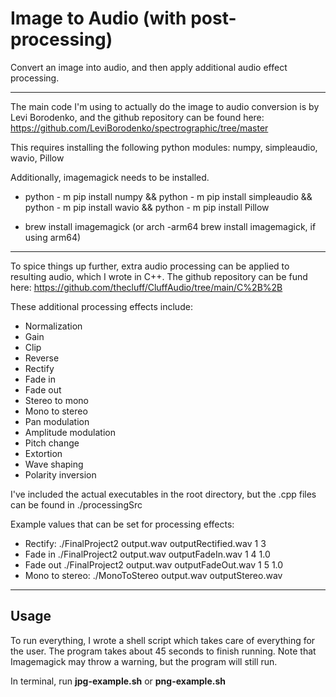 # Image to Audio (with post-processing)

Convert an image into audio, and then apply additional audio effect processing.

--- 

The main code I'm using to actually do the image to audio conversion is by Levi Borodenko, and the github repository can be found here: https://github.com/LeviBorodenko/spectrographic/tree/master

This requires installing the following python modules: numpy, simpleaudio, wavio, Pillow

Additionally, imagemagick needs to be installed.

 - python - m pip install numpy && python - m pip install simpleaudio && python - m pip install wavio && python - m pip install Pillow

 - brew install imagemagick (or arch -arm64 brew install imagemagick, if using arm64)

---

To spice things up further, extra audio processing can be applied to resulting audio, which I wrote in C++. The github repository can be fund here: https://github.com/thecluff/CluffAudio/tree/main/C%2B%2B

These additional processing effects include: 
- Normalization
- Gain
- Clip
- Reverse
- Rectify
- Fade in
- Fade out
- Stereo to mono
- Mono to stereo
- Pan modulation
- Amplitude modulation
- Pitch change
- Extortion
- Wave shaping
- Polarity inversion

I've included the actual executables in the root directory, but the .cpp files can be found in ./processingSrc

Example values that can be set for processing effects:

- Rectify: ./FinalProject2 output.wav outputRectified.wav 1 3 
- Fade in ./FinalProject2 output.wav outputFadeIn.wav 1 4 1.0
- Fade out ./FinalProject2 output.wav outputFadeOut.wav 1 5 1.0
- Mono to stereo: ./MonoToStereo output.wav outputStereo.wav

--- 

## Usage

To run everything, I wrote a shell script which takes care of everything for the user. The program takes about 45 seconds to finish running. Note that Imagemagick may throw a warning, but the program will still run.

In terminal, run **jpg-example.sh** or **png-example.sh**
